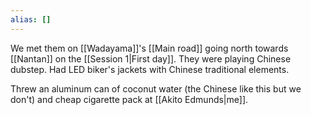```yaml
---
alias: []
---
```


We met them on [[Wadayama]]'s [[Main road]] going north towards [[Nantan]] on the [[Session 1|First day]].
They were playing Chinese dubstep.
Had LED biker's jackets with Chinese traditional elements.

Threw an aluminum can of coconut water (the Chinese like this but we don't) and cheap cigarette pack at [[Akito Edmunds|me]].